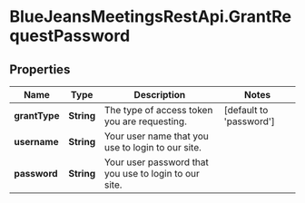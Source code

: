 # BlueJeansMeetingsRestApi.GrantRequestPassword

## Properties
Name | Type | Description | Notes
------------ | ------------- | ------------- | -------------
**grantType** | **String** | The type of access token you are requesting. | [default to &#39;password&#39;]
**username** | **String** | Your user name that you use to login to our site. | 
**password** | **String** | Your user password that you use to login to our site. | 


